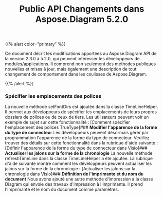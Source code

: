 ﻿---
title: Public API Changements dans Aspose.Diagram 5.2.0
type: docs
weight: 50
url: /fr/java/public-api-changes-in-aspose-diagram-5-2-0/
---
{{% alert color="primary" %}} 

Ce document décrit les modifications apportées au Aspose.Diagram API de la version 2.3.0 à 5.2.0, qui peuvent intéresser les développeurs de modules/applications. Il comprend non seulement des méthodes publiques nouvelles et mises à jour, mais également une description de tout changement de comportement dans les coulisses de Aspose.Diagram.

{{% /alert %}} 
### **Spécifier les emplacements des polices**
La nouvelle méthode setFontDirs est ajoutée dans la classe TimeLineHelper. Il permet aux développeurs de spécifier les emplacements de leurs propres dossiers de polices ou de ceux de tiers. Les utilisateurs peuvent voir un exemple de sujet sur cette fonctionnalité : [Comment spécifier l'emplacement des polices TrueType]### **Modifier l'apparence de la forme du type de connecteur**
Les développeurs peuvent désormais gérer par programmation l'apparence de la forme du type de connecteur. Veuillez trouver des détails sur cette fonctionnalité dans la rubrique d'aide suivante : [Définir l'apparence de la forme du type de connecteur dans Visio]### **Actualiser les jalons sur la forme de la chronologie**
La nouvelle méthode refreshTimeLine dans la classe TimeLineHelper a été ajoutée. La rubrique d'aide suivante montre comment les développeurs peuvent actualiser les jalons sur la forme de la chronologie : [Actualiser les jalons sur la chronologie dans Visio]### **Définition de l'imprimante et du nom du document**
Nous avons ajouté une autre méthode d'impression à la classe Diagram qui envoie des travaux d'impression à l'imprimante. Il prend l'imprimante et le nom du document comme paramètres.
